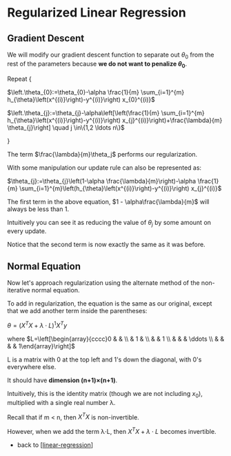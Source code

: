 # Regularized Linear Regression

## Gradient Descent

We will modify our gradient descent function to separate out $\theta_0$ from the rest of the parameters 
because **we do not want to penalize $\theta_0$**.

Repeat {

$\left.\theta_{0}:=\theta_{0}-\alpha \frac{1}{m} \sum_{i=1}^{m} h_{\theta}\left(x^{(i)}\right)-y^{(i)}\right) x_{0}^{(i)}$

$\left.\theta_{j}:=\theta_{j}-\alpha\left[\left(\frac{1}{m} \sum_{i=1}^{m} h_{\theta}\left(x^{(i)}\right)-y^{(i)}\right) x_{j}^{(i)}\right)+\frac{\lambda}{m} \theta_{j}\right] \quad j \in\{1,2 \ldots n\}$

}

The term $\frac{\lambda}{m}\theta_j$ performs our regularization. 

With some manipulation our update rule can also be represented as:

$\theta_{j}:=\theta_{j}\left(1-\alpha \frac{\lambda}{m}\right)-\alpha \frac{1}{m} \sum_{i=1}^{m}\left(h_{\theta}\left(x^{(i)}\right)-y^{(i)}\right) x_{j}^{(i)}$

The first term in the above equation, $1 - \alpha\frac{\lambda}{m}$ will always be less than 1. 

Intuitively you can see it as reducing the value of $\theta_j$ by some amount on every update. 

Notice that the second term is now exactly the same as it was before.

## Normal Equation

Now let's approach regularization using the alternate method of the non-iterative normal equation.

To add in regularization, the equation is the same as our original, except that we add another term inside the parentheses:

$\theta=\left(X^{T} X+\lambda \cdot L\right)^{1} X^{T} y$

where $L=\left[\begin{array}{cccc}0 & & \\ & 1 & \\ & & 1 \\ & & & \ddots \\ & & & & 1\end{array}\right]$

L is a matrix with 0 at the top left and 1's down the diagonal, with 0's everywhere else. 

It should have **dimension (n+1)×(n+1)**. 

Intuitively, this is the identity matrix (though we are not including $x_0$), multiplied with a single real number λ.

Recall that if m < n, then $X^TX$ is non-invertible. 

However, when we add the term λ⋅L, then $X^TX+ λ⋅L$ becomes invertible.


- back to [[linear-regression]]

[//begin]: # "Autogenerated link references for markdown compatibility"
[linear-regression]: linear-regression "Linear Regression"
[//end]: # "Autogenerated link references"